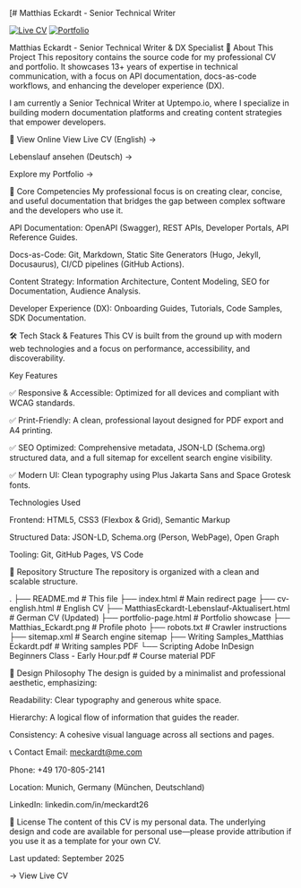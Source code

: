 [# Matthias Eckardt - Senior Technical Writer

[![Live CV](https://img.shields.io/badge/Live%20CV-View%20Online-green?style=for-the-badge)](https://wombat-26.github.io/resume/)
[![Portfolio](https://img.shields.io/badge/Portfolio-View%20Projects-blue?style=for-the-badge)](https://wombat-26.github.io/resume/portfolio-page.html)

Matthias Eckardt - Senior Technical Writer & DX Specialist
🎯 About This Project
This repository contains the source code for my professional CV and portfolio. It showcases 13+ years of expertise in technical communication, with a focus on API documentation, docs-as-code workflows, and enhancing the developer experience (DX).

I am currently a Senior Technical Writer at Uptempo.io, where I specialize in building modern documentation platforms and creating content strategies that empower developers.

🚀 View Online
View Live CV (English) →

Lebenslauf ansehen (Deutsch) →

Explore my Portfolio →

💼 Core Competencies
My professional focus is on creating clear, concise, and useful documentation that bridges the gap between complex software and the developers who use it.

API Documentation: OpenAPI (Swagger), REST APIs, Developer Portals, API Reference Guides.

Docs-as-Code: Git, Markdown, Static Site Generators (Hugo, Jekyll, Docusaurus), CI/CD pipelines (GitHub Actions).

Content Strategy: Information Architecture, Content Modeling, SEO for Documentation, Audience Analysis.

Developer Experience (DX): Onboarding Guides, Tutorials, Code Samples, SDK Documentation.

🛠️ Tech Stack & Features
This CV is built from the ground up with modern web technologies and a focus on performance, accessibility, and discoverability.

Key Features

✅ Responsive & Accessible: Optimized for all devices and compliant with WCAG standards.

✅ Print-Friendly: A clean, professional layout designed for PDF export and A4 printing.

✅ SEO Optimized: Comprehensive metadata, JSON-LD (Schema.org) structured data, and a full sitemap for excellent search engine visibility.

✅ Modern UI: Clean typography using Plus Jakarta Sans and Space Grotesk fonts.

Technologies Used

Frontend: HTML5, CSS3 (Flexbox & Grid), Semantic Markup

Structured Data: JSON-LD, Schema.org (Person, WebPage), Open Graph

Tooling: Git, GitHub Pages, VS Code

📁 Repository Structure
The repository is organized with a clean and scalable structure.

.
├── README.md                                             # This file
├── index.html                                            # Main redirect page
├── cv-english.html                                       # English CV
├── MatthiasEckardt-Lebenslauf-Aktualisert.html           # German CV (Updated)
├── portfolio-page.html                                   # Portfolio showcase
├── Matthias_Eckardt.png                                  # Profile photo
├── robots.txt                                            # Crawler instructions
├── sitemap.xml                                           # Search engine sitemap
├── Writing Samples_Matthias Eckardt.pdf                  # Writing samples PDF
└── Scripting Adobe InDesign Beginners Class - Early Hour.pdf # Course material PDF

🎨 Design Philosophy
The design is guided by a minimalist and professional aesthetic, emphasizing:

Readability: Clear typography and generous white space.

Hierarchy: A logical flow of information that guides the reader.

Consistency: A cohesive visual language across all sections and pages.

📞 Contact
Email: meckardt@me.com

Phone: +49 170-805-2141

Location: Munich, Germany (München, Deutschland)

LinkedIn: linkedin.com/in/meckardt26

📄 License
The content of this CV is my personal data. The underlying design and code are available for personal use—please provide attribution if you use it as a template for your own CV.

Last updated: September 2025

→ View Live CV


